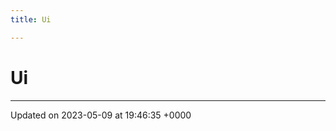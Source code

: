 ```yaml
---
title: Ui

---
```


# Ui








-------------------------------

Updated on 2023-05-09 at 19:46:35 +0000